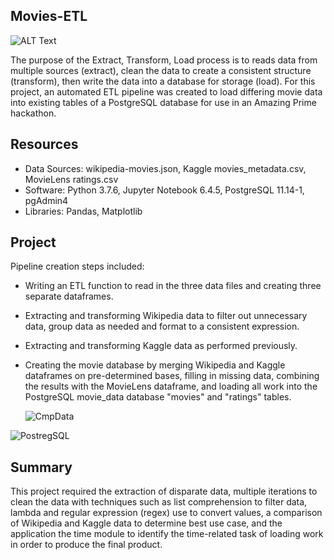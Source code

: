 ## Movies-ETL
![ALT Text](https://user-images.githubusercontent.com/30667001/153760764-7c974de6-e3da-4b4b-968b-e3e80ff7b674.png)

The purpose of the Extract, Transform, Load process is to reads data from multiple sources (extract), clean the data to create a consistent structure (transform), then write the data into a database for storage (load). For this project, an automated ETL pipeline was created to load differing movie data into existing tables of a PostgreSQL database for use in an Amazing Prime hackathon. 

## Resources
- Data Sources: wikipedia-movies.json, Kaggle movies_metadata.csv, MovieLens ratings.csv
- Software: Python 3.7.6, Jupyter Notebook 6.4.5, PostgreSQL 11.14-1, pgAdmin4
- Libraries: Pandas, Matplotlib


## Project
Pipeline creation steps included:
* Writing an ETL function to read in the three data files and creating three separate dataframes.
* Extracting and transforming Wikipedia data to filter out unnecessary data, group data as needed and format to a consistent expression.
* Extracting and transforming Kaggle data as performed previously.
* Creating the movie database by merging Wikipedia and Kaggle dataframes on pre-determined bases, filling in missing data, combining the results with the MovieLens dataframe, and loading all work into the PostgreSQL movie_data database "movies" and "ratings" tables.

     ![CmpData](https://user-images.githubusercontent.com/30667001/153760793-075ea9ae-4751-4760-b3a3-70c5f8adc39c.png)

![PostregSQL](https://user-images.githubusercontent.com/30667001/153760779-409d472c-139c-48a0-9179-24d537cba8db.png)

## Summary
This project required the extraction of disparate data, multiple iterations to clean the data with techniques such as list comprehension to filter data, lambda and regular expression (regex) use to convert values, a comparison of Wikipedia and Kaggle data to determine best use case, and the application the time module to identify the time-related task of loading work in order to produce the final product.

